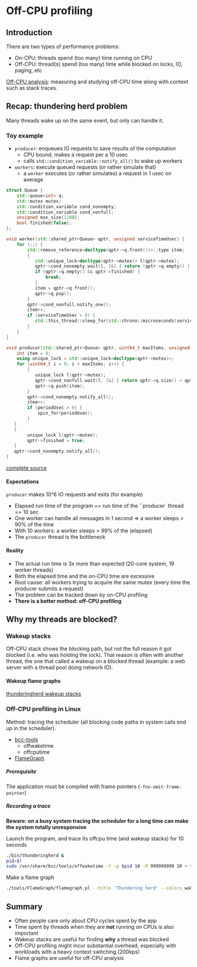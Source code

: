 # Off-CPU profiling

## Introduction

There are two types of performance problems:

* On-CPU: threads spend (too many) time running on CPU
* Off-CPU: thread(s) spend (too many) time while blocked on locks, IO, paging, etc

[Off-CPU analysis](http://www.brendangregg.com/offcpuanalysis.html):
measuring and studying off-CPU time along with context such as stack traces.


## Recap: thundering herd problem

Many threads wake up on the same event, but only can handle it.

### Toy example

* `producer`: enqueues IO requests to save results of the computation
   * CPU bound, makes a request per a 10 usec
   * calls `std::condition_variable::notify_all()` to wake up workers 
* `workers`: execute queued requests (or rather simulate that)
   * a `worker` executes (or rather simulates) a request in 1 usec on average


```c++
struct Queue {
    std::queue<int> q;
    std::mutex mutex;
    std::condition_variable cond_nonempty;
    std::condition_variable cond_nonfull;
    unsigned max_size{128U};
    bool finished{false};
};
```

```c++
void worker(std::shared_ptr<Queue> qptr, unsigned serviceTimeUsec) {
    for (;;) {
        std::remove_reference<decltype(qptr->q.front())>::type item;
        {
           std::unique_lock<decltype(qptr->mutex)> l(qptr->mutex);
           qptr->cond_nonempty.wait(l, [&] { return !qptr->q.empty() || qptr->finished; });
           if (qptr->q.empty() && qptr->finished) {
               break;
           }
           item = qptr->q.front();
           qptr->q.pop();
        }
        qptr->cond_nonfull.notify_one();
        item++;
        if (serviceTimeUsec > 0) {
           std::this_thread::sleep_for(std::chrono::microseconds(serviceTimeUsec));
        }
    }
}
```

```c++
void producer(std::shared_ptr<Queue> qptr, uint64_t maxItems, unsigned periodUsec) {
    int item = 0;
    using unique_lock = std::unique_lock<decltype(qptr->mutex)>;
    for (uint64_t i = 0; i < maxItems; i++) {
        {
           unique_lock l(qptr->mutex);
           qptr->cond_nonfull.wait(l, [&] { return qptr->q.size() < qptr->max_size; });
           qptr->q.push(item);
        }
        qptr->cond_nonempty.notify_all();
        item++;
        if (periodUsec > 0) {
            spin_for(periodUsec);
        }
   }
   {
        unique_lock l(qptr->mutex);
        qptr->finished = true;
   }
   qptr->cond_nonempty.notify_all();
}
```

[complete source](./src/thunderingherd.cpp)


#### Expectations

`producer` makes 10^6 IO requests and exits (for example)

* Elapsed run time of the program == run time of the ``producer` thread == 10 sec
* One worker can handle all messages in 1 second => a worker sleeps > 90% of the time
* With 10 workers: a worker sleeps > 99% of the (elapsed)
* The `producer` thread is the bottleneck

#### Reality

* The actual run time is 3x more than expected (20-core system, 19 worker threads)
* Both the elapsed time and the on-CPU time are excessive
* Root cause: all workers trying to acquire the same mutex
  (every time the producer submits a request)
* The problem can be tracked down by on-CPU profiling
* **There is a better method: off-CPU profiling**


## Why my threads are blocked?


### Wakeup stacks

Off-CPU stack shows the blocking path, but not the full reason it got blocked
(i.e. who was holding the lock). That reason is often with another thread,
the one that called a wakeup on a blocked thread (example: a web server with
a thread pool doing network IO).

#### Wakeup flame graphs

[thunderingherd wakeup stacks](./img/thunderingherd_wakestacks.svg)

### Off-CPU profiling in Linux

Method: tracing the scheduler (all blocking code paths in system calls end
up in the scheduler).

* [bcc-tools](https://github.com/iovisor/bcc)
  * offwaketime
  * offcputime
* [FlameGraph](https://github.com/brendangregg/FlameGraph)

##### Prerequisite

The application must be compiled with frame pointers (`-fno-omit-frame-pointer`)

##### Recording a trace

**Beware: on a busy system tracing the scheduler for a long time can make the system totally unresponsive**

Launch the program, and trace its offcpu time (and wakeup stacks) for 10 seconds 

```bash
./bin/thunderingherd &
pid=$!
sudo /usr/share/bcc/tools/offwaketime -f -p $pid 10 -M 999999999 10 > thunderingherd_wakestacks.txt
```

Make a flame graph

```bash
./tools/FlameGraph/flamegraph.pl --title 'Thundering herd' --colors wakeup --countname usec thunderingherd_wakestacks.txt > thunderingherd_wakestacks.svg
```

## Summary

* Often people care only about CPU cycles spent by the app
* Time spent by threads when they are **not** running on CPUs is also important
* Wakeup stacks are useful for finding **why** a thread was blocked
* Off-CPU profiling might incur substantial overhead, especially with workloads
  with a heavy context switching (200kps)
* Flame graphs are useful for off-CPU analysis

